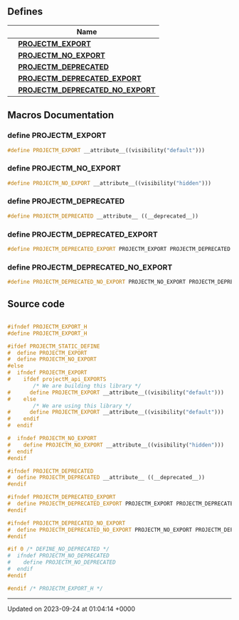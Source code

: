 

## Defines

|                | Name           |
| -------------- | -------------- |
|  | **[PROJECTM_EXPORT](/projectmapi/projectm/projectM__export.md#define-projectm-export)**  |
|  | **[PROJECTM_NO_EXPORT](/projectmapi/projectm/projectM__export.md#define-projectm-no-export)**  |
|  | **[PROJECTM_DEPRECATED](/projectmapi/projectm/projectM__export.md#define-projectm-deprecated)**  |
|  | **[PROJECTM_DEPRECATED_EXPORT](/projectmapi/projectm/projectM__export.md#define-projectm-deprecated-export)**  |
|  | **[PROJECTM_DEPRECATED_NO_EXPORT](/projectmapi/projectm/projectM__export.md#define-projectm-deprecated-no-export)**  |




## Macros Documentation

### define PROJECTM_EXPORT

```cpp
#define PROJECTM_EXPORT __attribute__((visibility("default")))
```


### define PROJECTM_NO_EXPORT

```cpp
#define PROJECTM_NO_EXPORT __attribute__((visibility("hidden")))
```


### define PROJECTM_DEPRECATED

```cpp
#define PROJECTM_DEPRECATED __attribute__ ((__deprecated__))
```


### define PROJECTM_DEPRECATED_EXPORT

```cpp
#define PROJECTM_DEPRECATED_EXPORT PROJECTM_EXPORT PROJECTM_DEPRECATED
```


### define PROJECTM_DEPRECATED_NO_EXPORT

```cpp
#define PROJECTM_DEPRECATED_NO_EXPORT PROJECTM_NO_EXPORT PROJECTM_DEPRECATED
```


## Source code

```cpp

#ifndef PROJECTM_EXPORT_H
#define PROJECTM_EXPORT_H

#ifdef PROJECTM_STATIC_DEFINE
#  define PROJECTM_EXPORT
#  define PROJECTM_NO_EXPORT
#else
#  ifndef PROJECTM_EXPORT
#    ifdef projectM_api_EXPORTS
        /* We are building this library */
#      define PROJECTM_EXPORT __attribute__((visibility("default")))
#    else
        /* We are using this library */
#      define PROJECTM_EXPORT __attribute__((visibility("default")))
#    endif
#  endif

#  ifndef PROJECTM_NO_EXPORT
#    define PROJECTM_NO_EXPORT __attribute__((visibility("hidden")))
#  endif
#endif

#ifndef PROJECTM_DEPRECATED
#  define PROJECTM_DEPRECATED __attribute__ ((__deprecated__))
#endif

#ifndef PROJECTM_DEPRECATED_EXPORT
#  define PROJECTM_DEPRECATED_EXPORT PROJECTM_EXPORT PROJECTM_DEPRECATED
#endif

#ifndef PROJECTM_DEPRECATED_NO_EXPORT
#  define PROJECTM_DEPRECATED_NO_EXPORT PROJECTM_NO_EXPORT PROJECTM_DEPRECATED
#endif

#if 0 /* DEFINE_NO_DEPRECATED */
#  ifndef PROJECTM_NO_DEPRECATED
#    define PROJECTM_NO_DEPRECATED
#  endif
#endif

#endif /* PROJECTM_EXPORT_H */
```


-------------------------------

Updated on 2023-09-24 at 01:04:14 +0000
